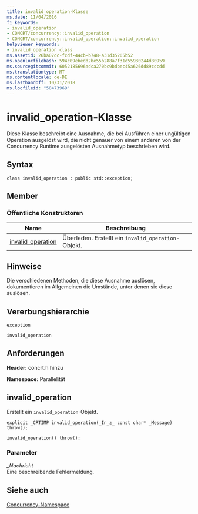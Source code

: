 ```yaml
---
title: invalid_operation-Klasse
ms.date: 11/04/2016
f1_keywords:
- invalid_operation
- CONCRT/concurrency::invalid_operation
- CONCRT/concurrency::invalid_operation::invalid_operation
helpviewer_keywords:
- invalid_operation class
ms.assetid: 26ba07dc-fcdf-44cb-b748-a31d35205b52
ms.openlocfilehash: 594c09ebedd2be55b288a7f31d55930244d80959
ms.sourcegitcommit: 6052185696adca270bc9bdbec45a626dd89cdcdd
ms.translationtype: MT
ms.contentlocale: de-DE
ms.lasthandoff: 10/31/2018
ms.locfileid: "50473969"
---
```

# <a name="invalidoperation-class"></a>invalid_operation-Klasse

Diese Klasse beschreibt eine Ausnahme, die bei Ausführen einer ungültigen Operation ausgelöst wird, die nicht genauer von einem anderen von der Concurrency Runtime ausgelösten Ausnahmetyp beschrieben wird.

## <a name="syntax"></a>Syntax

```
class invalid_operation : public std::exception;
```

## <a name="members"></a>Member

### <a name="public-constructors"></a>Öffentliche Konstruktoren

|Name|Beschreibung|
|----------|-----------------|
|[invalid_operation](#ctor)|Überladen. Erstellt ein `invalid_operation`-Objekt.|

## <a name="remarks"></a>Hinweise

Die verschiedenen Methoden, die diese Ausnahme auslösen, dokumentieren im Allgemeinen die Umstände, unter denen sie diese auslösen.

## <a name="inheritance-hierarchy"></a>Vererbungshierarchie

`exception`

`invalid_operation`

## <a name="requirements"></a>Anforderungen

**Header:** concrt.h hinzu

**Namespace:** Parallelität

##  <a name="ctor"></a> invalid_operation

Erstellt ein `invalid_operation`-Objekt.

```
explicit _CRTIMP invalid_operation(_In_z_ const char* _Message) throw();

invalid_operation() throw();
```

### <a name="parameters"></a>Parameter

*_Nachricht*<br/>
Eine beschreibende Fehlermeldung.

## <a name="see-also"></a>Siehe auch

[Concurrency-Namespace](concurrency-namespace.md)
